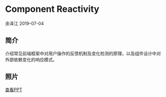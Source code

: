 # Component Reactivity

余泽江 2019-07-04


## 简介

介绍常见前端框架中对用户操作的反馈机制及变化检测的原理，以及组件设计中对外部依赖变化的响应模式。

## 照片

[查看PPT](#)
